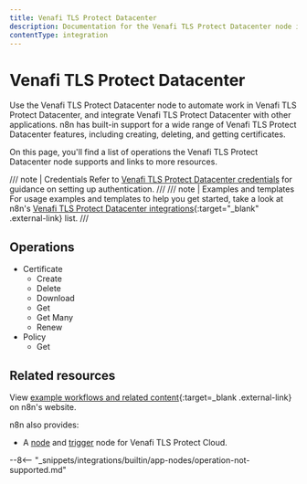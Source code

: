 ```yaml
---
title: Venafi TLS Protect Datacenter
description: Documentation for the Venafi TLS Protect Datacenter node in n8n, a workflow automation platform. Includes details of operations and configuration, and links to examples and credentials information.
contentType: integration
---
```

<!-- vale off -->
<!-- disabled vale because of "Datacenter" Don't want to general approve it, but it's the brand name -->
# Venafi TLS Protect Datacenter

Use the Venafi TLS Protect Datacenter node to automate work in Venafi TLS Protect Datacenter, and integrate Venafi TLS Protect Datacenter with other applications. n8n has built-in support for a wide range of Venafi TLS Protect Datacenter features, including creating, deleting, and getting certificates. 

On this page, you'll find a list of operations the Venafi TLS Protect Datacenter node supports and links to more resources.

/// note | Credentials
Refer to [Venafi TLS Protect Datacenter credentials](/integrations/builtin/credentials/venafitlsprotectdatacenter/) for guidance on setting up authentication. 
///
/// note | Examples and templates
For usage examples and templates to help you get started, take a look at n8n's [Venafi TLS Protect Datacenter integrations](https://n8n.io/integrations/venafi-tls-protect-datacenter/){:target="_blank" .external-link} list.
///
## Operations

* Certificate
	* Create
	* Delete
	* Download
	* Get
	* Get Many
	* Renew
* Policy
	* Get

## Related resources

View [example workflows and related content](https://n8n.io/integrations/venafi-tls-protect-datacenter/){:target=_blank .external-link} on n8n's website.

n8n also provides:

* A [node](/integrations/builtin/app-nodes/n8n-nodes-base.venafitlsprotectcloud/) and [trigger](/integrations/builtin/trigger-nodes/n8n-nodes-base.venafitlsprotectcloudtrigger/) node for Venafi TLS Protect Cloud.

<!-- vale on -->

--8<-- "_snippets/integrations/builtin/app-nodes/operation-not-supported.md"
